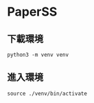 # PaperSS

## 下載環境

```angular2html
python3 -m venv venv
```

## 進入環境
```angular2html
source ./venv/bin/activate
```